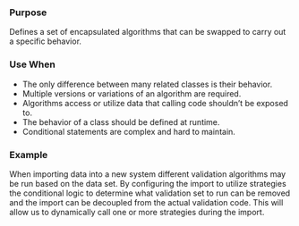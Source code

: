 ### Purpose
Defines a set of encapsulated algorithms that can be swapped
to carry out a specific behavior.
### Use When
- The only difference between many related classes is their
behavior.
- Multiple versions or variations of an algorithm are required.
- Algorithms access or utilize data that calling code shouldn’t
be exposed to.
- The behavior of a class should be defined at runtime.
- Conditional statements are complex and hard to maintain.
### Example
When importing data into a new system different validation
algorithms may be run based on the data set. By configuring the
import to utilize strategies the conditional logic to determine
what validation set to run can be removed and the import can be
decoupled from the actual validation code. This will allow us to
dynamically call one or more strategies during the import.